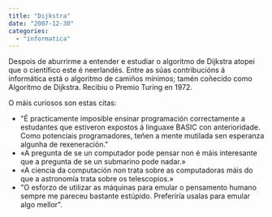```yaml
---
title: "Dijkstra"
date: "2007-12-30"
categories: 
  - "informatica"
---
```


Despois de aburrirme a entender e estudiar o algoritmo de Dijkstra atopei que o científico este é neerlandés. Entre as súas contribucións á informática está o algoritmo de camiños mínimos; tamén coñecido como Algoritmo de Dijkstra. Recibiu o Premio Turing en 1972.

O máis curiosos son estas citas:

- "É practicamente imposible ensinar programación correctamente a estudantes que estiveron expostos á linguaxe BASIC con anterioridade. Como potenciais programadores, teñen a mente mutilada sen esperanza algunha de rexeneración."
- «A pregunta de se un computador pode pensar non é máis interesante que a pregunta de se un submarino pode nadar.»
- «A ciencia da computación non trata sobre as computadoras máis do que a astronomía trata sobre os telescopios.»
- "O esforzo de utilizar as máquinas para emular o pensamento humano sempre me pareceu bastante estúpido. Preferiría usalas para emular algo mellor".
